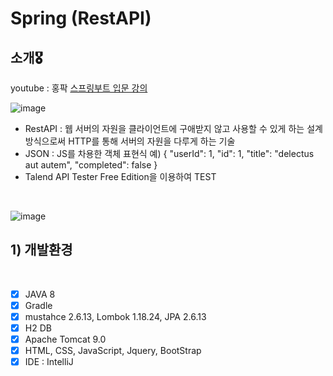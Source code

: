 # Spring (RestAPI)

## 소개🎖️ 
youtube : 홍팍 [스프링부트 입문 강의](https://youtu.be/2IuZs5I5KJg)

![image](https://user-images.githubusercontent.com/93029334/201263306-c656e75c-cbc8-4c44-a1b3-7418bb7f1b2b.png)
<br>
- RestAPI : 웹 서버의 자원을 클라이언트에 구애받지 않고 사용할 수 있게 하는 설계 방식으로써 HTTP를 통해 서버의 자원을 다루게 하는 기술
- JSON : JS를 차용한 객체 표현식 예)
  {
  "userId": 1,
  "id": 1,
  "title": "delectus aut autem",
  "completed": false
  }
- Talend API Tester Free Edition을 이용하여 TEST
<br>

![image](https://user-images.githubusercontent.com/93029334/201462844-99aa5df9-431a-475f-9f25-ec9d9267ebd2.png)




## 1) 개발환경
<br>

* [x] JAVA 8
* [x] Gradle 
* [x] mustahce 2.6.13, Lombok 1.18.24, JPA 2.6.13
* [x] H2 DB
* [x] Apache Tomcat 9.0
* [x] HTML, CSS, JavaScript, Jquery, BootStrap
* [x] IDE : IntelliJ 
<br>

